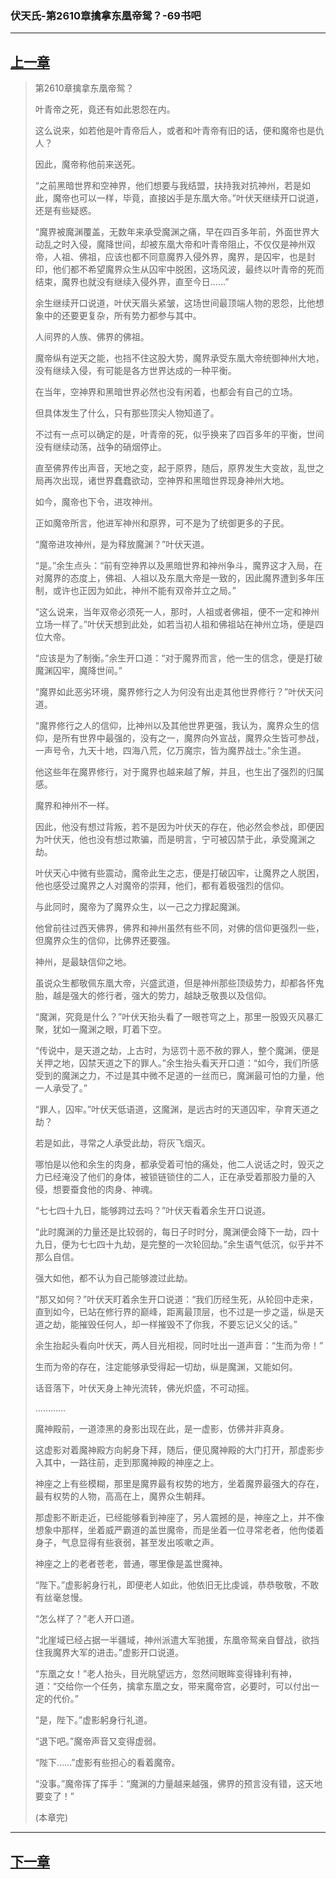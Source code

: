 ### 伏天氏-第2610章擒拿东凰帝鸳？-69书吧

--------
[上一章](./d65122b30e2c491a419fcce98aabb003.md)
--------


>
>
>
>第2610章擒拿东凰帝鸳？
>
>叶青帝之死，竟还有如此恩怨在内。
>
>这么说来，如若他是叶青帝后人，或者和叶青帝有旧的话，便和魔帝也是仇人？
>
>因此，魔帝称他前来送死。
>
>“之前黑暗世界和空神界，他们想要与我结盟，扶持我对抗神州，若是如此，魔帝也可以一样，毕竟，直接凶手是东凰大帝。”叶伏天继续开口说道，还是有些疑惑。
>
>“魔界被魔渊覆盖，无数年来承受魔渊之痛，早在四百多年前，外面世界大动乱之时入侵，魔降世间，却被东凰大帝和叶青帝阻止，不仅仅是神州双帝，人祖、佛祖，应该也都不同意魔界入侵外界，魔界，是囚牢，也是封印，他们都不希望魔界众生从囚牢中脱困，这场风波，最终以叶青帝的死而结束，魔界也就没有继续入侵外界，直至今日……”
>
>余生继续开口说道，叶伏天眉头紧皱，这场世间最顶端人物的恩怨，比他想象中的还要更复杂，所有势力都参与其中。
>
>人间界的人族、佛界的佛祖。
>
>魔帝纵有逆天之能，也挡不住这股大势，魔界承受东凰大帝统御神州大地，没有继续入侵，有可能是各方世界达成的一种平衡。
>
>在当年，空神界和黑暗世界必然也没有闲着，也都会有自己的立场。
>
>但具体发生了什么，只有那些顶尖人物知道了。
>
>不过有一点可以确定的是，叶青帝的死，似乎换来了四百多年的平衡，世间没有继续动荡，战争的硝烟停止。
>
>直至佛界传出声音，天地之变，起于原界，随后，原界发生大变故，乱世之局再次出现，诸世界蠢蠢欲动，空神界和黑暗世界现身神州大地。
>
>如今，魔帝也下令，进攻神州。
>
>正如魔帝所言，他进军神州和原界，可不是为了统御更多的子民。
>
>“魔帝进攻神州，是为释放魔渊？”叶伏天道。
>
>“是。”余生点头：“前有空神界以及黑暗世界和神州争斗，魔界这才入局，在对魔界的态度上，佛祖、人祖以及东凰大帝是一致的，因此魔界遭到多年压制，或许也正因为如此，神州不能有双帝并立之局。”
>
>“这么说来，当年双帝必须死一人，那时，人祖或者佛祖，便不一定和神州立场一样了。”叶伏天想到此处，如若当初人祖和佛祖站在神州立场，便是四位大帝。
>
>“应该是为了制衡。”余生开口道：“对于魔界而言，他一生的信念，便是打破魔渊囚牢，魔降世间。”
>
>“魔界如此恶劣环境，魔界修行之人为何没有出走其他世界修行？”叶伏天问道。
>
>“魔界修行之人的信仰，比神州以及其他世界更强，我认为，魔界众生的信仰，是所有世界中最强的，没有之一，魔界向外宣战，魔界众生皆可参战，一声号令，九天十地，四海八荒，亿万魔宗，皆为魔界战士。”余生道。
>
>他这些年在魔界修行，对于魔界也越来越了解，并且，也生出了强烈的归属感。
>
>魔界和神州不一样。
>
>因此，他没有想过背叛，若不是因为叶伏天的存在，他必然会参战，即便因为叶伏天，他也没有想过欺骗，而是明言，宁可被囚禁于此，承受魔渊之劫。
>
>叶伏天心中微有些震动，魔帝此生之志，便是打破囚牢，让魔界之人脱困，他也感受过魔界之人对魔帝的崇拜，他们，都有着极强烈的信仰。
>
>与此同时，魔帝为了魔界众生，以一己之力撑起魔渊。
>
>他曾前往过西天佛界，佛界和神州虽然有些不同，对佛的信仰更强烈一些，但魔界众生的信仰，比佛界还要强。
>
>神州，是最缺信仰之地。
>
>虽说众生都敬佩东凰大帝，兴盛武道，但是神州那些顶级势力，却都各怀鬼胎，越是强大的修行者，强大的势力，越缺乏敬畏以及信仰。
>
>“魔渊，究竟是什么？”叶伏天抬头看了一眼苍穹之上，那里一股毁灭风暴汇聚，犹如一魔渊之眼，盯着下空。
>
>“传说中，是天道之劫，上古时，为惩罚十恶不赦的罪人，整个魔渊，便是关押之地，囚禁天道之下的罪人。”余生抬头看天开口道：“如今，我们所感受到的魔渊之力，不过是其中微不足道的一丝而已，魔渊最可怕的力量，他一人承受了。”
>
>“罪人，囚牢。”叶伏天低语道，这魔渊，是远古时的天道囚牢，孕育天道之劫？
>
>若是如此，寻常之人承受此劫，将灰飞烟灭。
>
>哪怕是以他和余生的肉身，都承受着可怕的痛处，他二人说话之时，毁灭之力已经淹没了他们的身体，被锁链锁住的二人，正在承受着那股力量的入侵，想要蚕食他的肉身、神魂。
>
>“七七四十九日，能够跨过去吗？”叶伏天看着余生开口说道。
>
>“此时魔渊的力量还是比较弱的，每日子时时分，魔渊便会降下一劫，四十九日，便为七七四十九劫，是完整的一次轮回劫。”余生语气低沉，似乎并不那么自信。
>
>强大如他，都不认为自己能够渡过此劫。
>
>“那又如何？”叶伏天盯着余生开口说道：“我们历经生死，从轮回中走来，直到如今，已站在修行界的巅峰，距离最顶层，也不过是一步之遥，纵是天道之劫，能摧毁任何人，却一样摧毁不了你我，不要忘记义父的话。”
>
>余生抬起头看向叶伏天，两人目光相视，同时吐出一道声音：“生而为帝！”
>
>生而为帝的存在，注定能够承受得起一切劫，纵是魔渊，又能如何。
>
>话音落下，叶伏天身上神光流转，佛光炽盛，不可动摇。
>
>…………
>
>魔神殿前，一道漆黑的身影出现在此，是一虚影，仿佛并非真身。
>
>这虚影对着魔神殿方向躬身下拜，随后，便见魔神殿的大门打开，那虚影步入其中，一路往前，走到那魔神殿的神座之上。
>
>神座之上有些模糊，那里是魔界最有权势的地方，坐着魔界最强大的存在，最有权势的人物，高高在上，魔界众生朝拜。
>
>那虚影不断走近，已经能够看到神座了，另人震撼的是，神座之上，并不像想象中那样，坐着威严霸道的盖世魔帝，而是坐着一位寻常老者，他佝偻着身子，气息显得有些衰弱，甚至发出咳嗽之声。
>
>神座之上的老者苍老，普通，哪里像是盖世魔神。
>
>“陛下。”虚影躬身行礼，即便老人如此，他依旧无比虔诚，恭恭敬敬，不敢有丝毫怠慢。
>
>“怎么样了？”老人开口道。
>
>“北崖域已经占据一半疆域，神州派遣大军驰援，东凰帝鸳亲自督战，欲挡住我魔界大军的进击。”虚影开口说道。
>
>“东凰之女！”老人抬头，目光眺望远方，忽然间眼眸变得锋利有神，道：“交给你一个任务，擒拿东凰之女，带来魔帝宫，必要时，可以付出一定的代价。”
>
>“是，陛下。”虚影躬身行礼道。
>
>“退下吧。”魔帝声音又变得虚弱。
>
>“陛下……”虚影有些担心的看着魔帝。
>
>“没事。”魔帝挥了挥手：“魔渊的力量越来越强，佛界的预言没有错，这天地要变了！”
>
>(本章完)
>
>

--------
[下一章](./87cd10344c1d6f70b30c62170a2b777f.md)
--------
